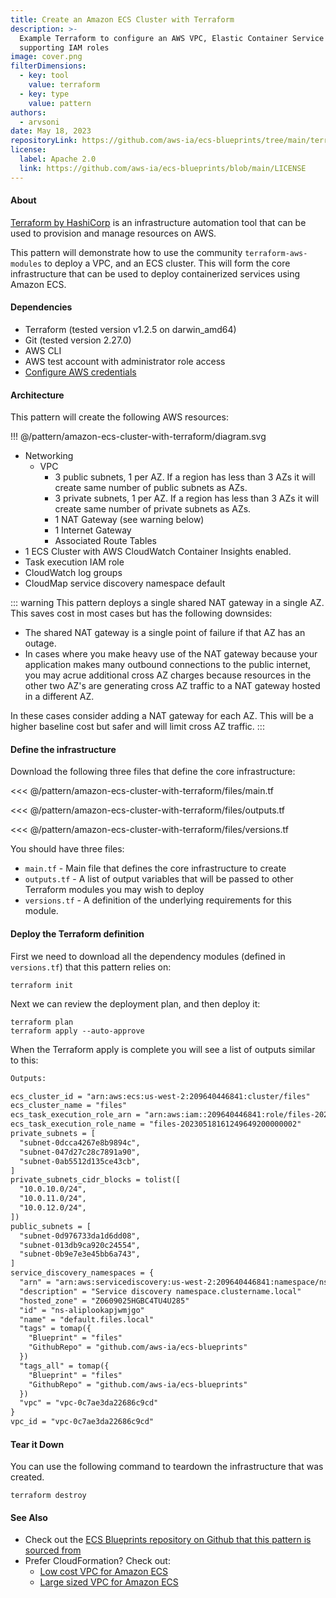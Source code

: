 ```yaml
---
title: Create an Amazon ECS Cluster with Terraform
description: >-
  Example Terraform to configure an AWS VPC, Elastic Container Service cluster, and
  supporting IAM roles
image: cover.png
filterDimensions:
  - key: tool
    value: terraform
  - key: type
    value: pattern
authors:
  - arvsoni
date: May 18, 2023
repositoryLink: https://github.com/aws-ia/ecs-blueprints/tree/main/terraform/fargate-examples/core-infra
license:
  label: Apache 2.0
  link: https://github.com/aws-ia/ecs-blueprints/blob/main/LICENSE
---
```


#### About

[Terraform by HashiCorp](https://www.terraform.io/) is an infrastructure automation tool that can be used to provision and manage resources on AWS.

This pattern will demonstrate how to use the community `terraform-aws-modules` to deploy a VPC, and an ECS cluster. This will form the core infrastructure that can be used to deploy containerized services using Amazon ECS.

#### Dependencies

- Terraform (tested version v1.2.5 on darwin_amd64)
- Git (tested version 2.27.0)
- AWS CLI
- AWS test account with administrator role access
- [Configure AWS credentials](https://docs.aws.amazon.com/cli/latest/userguide/cli-chap-configure.html)

#### Architecture

This pattern will create the following AWS resources:

!!! @/pattern/amazon-ecs-cluster-with-terraform/diagram.svg

- Networking
  - VPC
    - 3 public subnets, 1 per AZ. If a region has less than 3 AZs it will create same number of public subnets as AZs.
    - 3 private subnets, 1 per AZ. If a region has less than 3 AZs it will create same number of private subnets as AZs.
    - 1 NAT Gateway (see warning below)
    - 1 Internet Gateway
    - Associated Route Tables
- 1 ECS Cluster with AWS CloudWatch Container Insights enabled.
- Task execution IAM role
- CloudWatch log groups
- CloudMap service discovery namespace default

::: warning
This pattern deploys a single shared NAT gateway in a single AZ. This saves cost in most cases but has the following downsides:

- The shared NAT gateway is a single point of failure if that AZ has an outage.
- In cases where you make heavy use of the NAT gateway because your application makes many outbound connections to the public internet, you may acrue additional cross AZ charges because resources in the other two AZ's are generating cross AZ traffic to a NAT gateway hosted in a different AZ.

In these cases consider adding a NAT gateway for each AZ. This will be a higher baseline cost but safer and will limit cross AZ traffic.
:::

#### Define the infrastructure

Download the following three files that define the core infrastructure:

<tabs>
<tab label="main.tf">

<!-- https://raw.githubusercontent.com/aws-ia/ecs-blueprints/36fb85bd4ffabf057c25a193fcf4c8d1ebd2c60d/terraform/fargate-examples/core-infra/main.tf -->
<<< @/pattern/amazon-ecs-cluster-with-terraform/files/main.tf

</tab>
<tab label="outputs.tf">

<<< @/pattern/amazon-ecs-cluster-with-terraform/files/outputs.tf

</tab>
<tab label="versions.tf">

<<< @/pattern/amazon-ecs-cluster-with-terraform/files/versions.tf

</tab>
</tabs>

You should have three files:

- `main.tf` - Main file that defines the core infrastructure to create
- `outputs.tf` - A list of output variables that will be passed to other Terraform modules you may wish to deploy
- `versions.tf` - A definition of the underlying requirements for this module.

#### Deploy the Terraform definition

First we need to download all the dependency modules (defined in `versions.tf`) that this pattern relies on:

```shell
terraform init
```

Next we can review the deployment plan, and then deploy it:

```shell
terraform plan
terraform apply --auto-approve
```

When the Terraform apply is complete you will see a list of
outputs similar to this:

```txt
Outputs:

ecs_cluster_id = "arn:aws:ecs:us-west-2:209640446841:cluster/files"
ecs_cluster_name = "files"
ecs_task_execution_role_arn = "arn:aws:iam::209640446841:role/files-20230518161249649200000002"
ecs_task_execution_role_name = "files-20230518161249649200000002"
private_subnets = [
  "subnet-0dcca4267e8b9894c",
  "subnet-047d27c28c7891a90",
  "subnet-0ab5512d135ce43cb",
]
private_subnets_cidr_blocks = tolist([
  "10.0.10.0/24",
  "10.0.11.0/24",
  "10.0.12.0/24",
])
public_subnets = [
  "subnet-0d976733da1d6dd08",
  "subnet-013db9ca920c24554",
  "subnet-0b9e7e3e45bb6a743",
]
service_discovery_namespaces = {
  "arn" = "arn:aws:servicediscovery:us-west-2:209640446841:namespace/ns-aliplookapjwmjgo"
  "description" = "Service discovery namespace.clustername.local"
  "hosted_zone" = "Z0609025HGBC4TU4U285"
  "id" = "ns-aliplookapjwmjgo"
  "name" = "default.files.local"
  "tags" = tomap({
    "Blueprint" = "files"
    "GithubRepo" = "github.com/aws-ia/ecs-blueprints"
  })
  "tags_all" = tomap({
    "Blueprint" = "files"
    "GithubRepo" = "github.com/aws-ia/ecs-blueprints"
  })
  "vpc" = "vpc-0c7ae3da22686c9cd"
}
vpc_id = "vpc-0c7ae3da22686c9cd"
```

#### Tear it Down

You can use the following command to teardown the infrastructure that was created.

```shell
terraform destroy
```

#### See Also

- Check out the [ECS Blueprints repository on Github that this pattern is sourced from](https://github.com/aws-ia/ecs-blueprints/tree/main/terraform/fargate-examples/core-infra)
- Prefer CloudFormation? Check out:
  - [Low cost VPC for Amazon ECS](/low-cost-vpc-amazon-ecs-cluster)
  - [Large sized VPC for Amazon ECS](/large-vpc-for-amazon-ecs-cluster)
